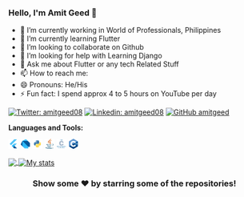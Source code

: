 ### Hello, I'm Amit Geed 👋


- 🔭 I’m currently working in World of Professionals, Philippines
- 🌱 I’m currently learning Flutter
- 👯 I’m looking to collaborate on Github
- 🤔 I’m looking for help with Learning Django
- 💬 Ask me about Flutter or any tech Related Stuff
- 📫 How to reach me: 
- 😄 Pronouns: He/His
- ⚡ Fun fact: I spend approx 4 to 5 hours on YouTube per day


[![Twitter: amitgeed08](https://img.shields.io/twitter/follow/amit_geed_0808?style=social)](https://twitter.com/amit_geed_0808)
[![Linkedin: amitgeed08](https://img.shields.io/badge/-amit_geed_08-blue?style=flat-square&logo=Linkedin&logoColor=white&link=https://www.linkedin.com/in/amit-geed-08/)](https://www.linkedin.com/in/amit-geed-08/)
[![GitHub amitgeed](https://img.shields.io/github/followers/amitgeed?label=follow&style=social)](https://github.com/amitgeed)


**Languages and Tools:**  

<code><img height="20" src="https://raw.githubusercontent.com/github/explore/80688e429a7d4ef2fca1e82350fe8e3517d3494d/topics/flutter/flutter.png"></code>
<code><img height="20" src="https://raw.githubusercontent.com/github/explore/80688e429a7d4ef2fca1e82350fe8e3517d3494d/topics/dart/dart.png"></code>
<code><img height="20" src="https://raw.githubusercontent.com/github/explore/80688e429a7d4ef2fca1e82350fe8e3517d3494d/topics/python/python.png"></code>
<code><img height="20" src="https://raw.githubusercontent.com/github/explore/80688e429a7d4ef2fca1e82350fe8e3517d3494d/topics/java/java.png"></code>
<code><img height="20" src="https://raw.githubusercontent.com/github/explore/80688e429a7d4ef2fca1e82350fe8e3517d3494d/topics/c/c.png"></code>
<code><img height="20" src="https://raw.githubusercontent.com/github/explore/80688e429a7d4ef2fca1e82350fe8e3517d3494d/topics/cpp/cpp.png"></code>    

<a href="https://github.com/amitgeed">
  <img align="center" src="https://github-readme-stats.vercel.app/api/top-langs/?username=amitgeed&theme=light&hide_langs_below=1" />
</a>
<a href="https://github.com/amitgeed">
 <img align="center" src="https://github-readme-stats.vercel.app/api?username=amitgeed&show_icons=true&theme=light&line_height=27" alt="My stats"/>
</a>

<!--
<a href="https://github.com/iampawan/FlutterExampleApps">
  <img align="center" src="https://github-readme-stats.vercel.app/api/pin/?username=iampawan&repo=FlutterExampleApps&theme=light" />
-->
<!--
</a>
<a href="https://github.com/iampawan/VelocityX">
 <img align="center" src="https://github-readme-stats.vercel.app/api/pin/?username=iampawan&repo=VelocityX&theme=light" />
</a>
-->
<div align="center">

### Show some ❤️ by starring some of the repositories!

</div>
